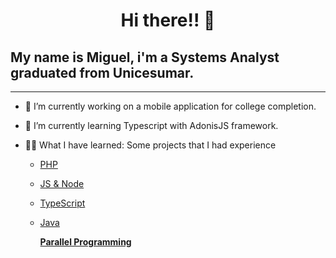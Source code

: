<h1 align="center"> Hi there!! 👋</h1> <h2>My name is Miguel, i'm a Systems Analyst graduated from Unicesumar.</h2>

---

- 🔭 I’m currently working on a mobile application for college completion.
- 🌱 I’m currently learning Typescript with AdonisJS framework.

- 👨‍💻 What I have learned: Some projects that I had experience
   - [PHP](https://github.com/TBMiguel/DevApps/tree/main/ToDoList)
   - [JS & Node](https://github.com/TBMiguel/Scraping-JS)
   - [TypeScript](https://github.com/TBMiguel/atividade_framework)
   - [Java](https://github.com/TBMiguel/Programming-I-II-III)

     [**Parallel Programming**](https://github.com/TBMiguel/Programming-I-II-III/tree/main/PilhaJava)



<!--
**TBMiguel/TBMiguel** is a ✨ _special_ ✨ repository because its `README.md` (this file) appears on your GitHub profile.
-->
